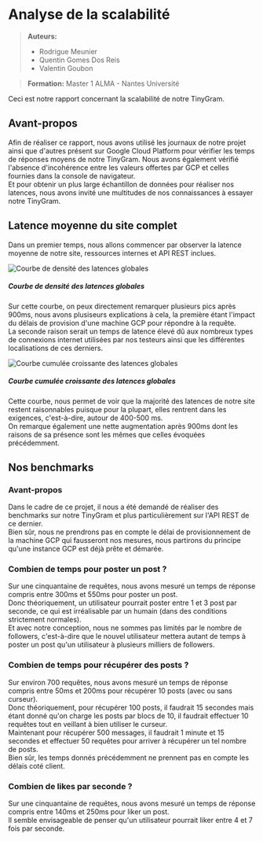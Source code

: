 # Analyse de la scalabilité

>   **Auteurs:**
>   - Rodrigue    Meunier
>   - Quentin     Gomes Dos Reis
>   - Valentin    Goubon

>   **Formation:** Master 1 ALMA - Nantes Université

Ceci est notre rapport concernant la scalabilité de notre TinyGram.

## Avant-propos 
Afin de réaliser ce rapport, nous avons utilisé les journaux de notre projet ainsi que d'autres présent sur Google Cloud Platform pour vérifier les temps de réponses moyens de notre TinyGram.  Nous avons également vérifié l'absence d'incohérence entre les valeurs offertes par GCP et celles fournies dans la console de navigateur.\
Et pour obtenir un plus large échantillon de données pour réaliser nos latences, nous avons invité une multitudes de nos connaissances à essayer notre TinyGram.

## Latence moyenne du site complet
Dans un premier temps, nous allons commencer par observer la latence moyenne de notre site, ressources internes et API REST inclues.

<img src="https://github.com/Rod4401/TinyGram/blob/5c98006661bd5c498d76654ffe830e2dac4db05e/src/main/webapp/img/courbeDensite%CC%81.png" alt="Courbe de densité des latences globales"><br>

##### Courbe de densité des latences globales

Sur cette courbe, on peux directement remarquer plusieurs pics après 900ms, nous avons plusiseurs explications à cela, la première étant l'impact du délais de provision d'une machine GCP pour répondre à la requête.\
La seconde raison serait un temps de latence élevé dû aux nombreux types de connexions internet utilisées par nos testeurs ainsi que les différentes localisations de ces derniers.

<img src="https://github.com/Rod4401/TinyGram/blob/5c98006661bd5c498d76654ffe830e2dac4db05e/src/main/webapp/img/courbeCumule%CC%81eCroissante.png" alt="Courbe cumulée croissante des latences globales"><br>

##### Courbe cumulée croissante des latences globales

Cette courbe, nous permet de voir que la majorité des latences de notre site restent raisonnables puisque pour la plupart, elles rentrent dans les exigences, c'est-à-dire, autour de 400-500 ms.\
On remarque également une nette augmentation après 900ms dont les raisons de sa présence sont les mêmes que celles évoquées précédemment.


## Nos benchmarks

### Avant-propos 

Dans le cadre de ce projet, il nous a été demandé de réaliser des benchmarks sur notre TinyGram et plus particulièrement sur l'API REST de ce dernier.\
Bien sûr, nous ne prendrons pas en compte le délai de provisionnement de la machine GCP qui fausseront nos mesures, nous partirons du principe qu'une instance GCP est déjà prête et démarée.


### Combien de temps pour poster un post ?

Sur une cinquantaine de requêtes, nous avons mesuré un temps de réponse compris entre 300ms et 550ms pour poster un post.\
Donc théoriquement, un utilisateur pourrait poster entre 1 et 3 post par seconde, ce qui est irréalisable par un humain (dans des conditions strictement normales).\
Et avec notre conception, nous ne sommes pas limités par le nombre de followers, c'est-à-dire que le nouvel utilisateur mettera autant de temps à poster un post qu'un  utilisateur à plusieurs milliers de followers.

### Combien de temps pour récupérer des posts ?

Sur environ 700 requêtes, nous avons mesuré un temps de réponse compris entre 50ms et 200ms pour récupérer 10 posts (avec ou sans curseur).<br>
Donc théoriquement, pour récupérer 100 posts, il faudrait 15 secondes mais étant donné qu'on charge les posts par blocs de 10, il faudrait effectuer 10 requêtes tout en veillant à bien utiliser le curseur.\
Maintenant pour récupérer 500 messages, il faudrait 1 minute et 15 secondes et effectuer 50 requêtes pour arriver à récupérer un tel nombre de posts.\
Bien sûr, les temps donnés précédemment ne prennent pas en compte les délais coté client.

### Combien de likes par seconde ?

Sur une cinquantaine de requêtes, nous avons mesuré un temps de réponse compris entre 140ms et 250ms pour liker un post.<br>
Il semble envisageable de penser qu'un utilisateur pourrait liker entre 4 et 7 fois par seconde.